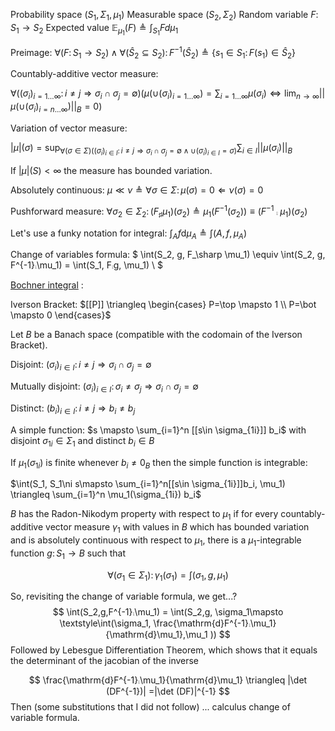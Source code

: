 Probability space $(S_1, \Sigma_1,  \mu_1)$
Measurable space $(S_2, \Sigma_2)$
Random variable $F\colon S_1\to S_2$
Expected value $\mathbb{E}_{\mu_1}(F) \triangleq \int_{S_1} F d\mu_1$

Preimage: $\forall (F\colon S_1 \to S_2)\land\forall (\hat{S}_2 \subseteq S_2)\colon  F^{-1}(\hat{S}_2) \triangleq \{s_1\in S_1\colon F(s_1) \in \hat{S}_2\}$



Countably-additive vector measure:

$\forall ((\sigma_{i})_{i=1\ldots\infty}\colon i\neq j \Rightarrow \sigma_i \cap \sigma_j = \emptyset) (\mu(\cup(\sigma_i)_{i=1\ldots\infty}) = \sum_{i=1\ldots\infty} \mu(\sigma_i) \Leftrightarrow \lim_{n\to \infty}||\mu(\cup(\sigma_i)_{i=n\ldots \infty})||_B = 0)$



Variation of vector measure:

$|\mu|(\sigma)=\sup_{\forall(\sigma\in\Sigma )((\sigma_i)_{i\in I}\colon i\neq j \Rightarrow \sigma_i \cap \sigma_j = \emptyset\land \cup (\sigma_i)_{i\in I} = \sigma)} \sum_{i\in I}||\mu(\sigma_i)||_B$

If $|\mu|(S) < \infty$ the measure has bounded variation.



Absolutely continuous: $\mu \ll \nu \triangleq \forall\sigma\in\Sigma\colon \mu(\sigma)=0 \Leftarrow \nu(\sigma)=0$



Pushforward measure: $\forall \sigma_2\in\Sigma_2\colon(F_\sharp\mu_1)(\sigma_2) \triangleq \mu_1(F^{-1}(\sigma_2)) \equiv (F^{-1}⨾\mu_1)(\sigma_2)$



Let's use a funky notation for integral: $\int_A f \mathrm{d} \mu_A \triangleq \int(A,f,\mu_A)$

Change of variables formula: 
$
\int(S_2, g, F_\sharp \mu_1) \equiv \int(S_2, g, F^{-1}⨾\mu_1) = \int(S_1, F⨾g, \mu_1) \\
$

[Bochner integral](https://en.wikipedia.org/wiki/Bochner_integral) :

 Iverson Bracket: $[[P]] \triangleq \begin{cases} P=\top \mapsto 1 \\ P=\bot \mapsto 0 \end{cases}$

Let $B$ be a Banach space (compatible with the codomain of the Iverson Bracket).

Disjoint: $(\sigma_i)_{i\in I}\colon i\neq j \Rightarrow \sigma_i \cap \sigma_j = \emptyset$

Mutually disjoint: $(\sigma_i)_{i\in I}\colon \sigma_i\neq \sigma_j \Rightarrow \sigma_i \cap \sigma_j = \emptyset$

Distinct: $(b_i)_{i\in I}\colon i\neq j \Rightarrow b_i \neq b_j$

A simple function: $s \mapsto \sum_{i=1}^n [[s\in \sigma_{1i}]] b_i$ with disjoint $\sigma_{1i}\in\Sigma_1$ and distinct $b_i\in B$ 

If $\mu_1(\sigma_{1i})$ is finite whenever $b_i\neq 0_B$ then the simple function is integrable:

$\int(S_1, S_1\ni s\mapsto \sum_{i=1}^n[[s\in \sigma_{1i}]]b_i, \mu_1) \triangleq \sum_{i=1}^n \mu_1(\sigma_{1i}) b_i$

$B$ has the Radon-Nikodym property with respect to $\mu_1$ if for every countably-additive vector measure $\gamma_1$ with values in $B$ which has bounded variation and is absolutely continuous with respect to $\mu_1$, there is a $\mu_1$-integrable function $g\colon S_1\to B$ such that 

$$
\forall (\sigma_1\in\Sigma_1)\colon\gamma_1(\sigma_1) = \int(\sigma_1, g, \mu_1)
$$

So, revisiting the change of variable formula, we get...?
$$
\int(S_2,g,F^{-1}⨾\mu_1) = \int(S_2,g, \sigma_1\mapsto \textstyle\int(\sigma_1, \frac{\mathrm{d}F^{-1}⨾\mu_1}{\mathrm{d}\mu_1},\mu_1 ))
$$
Followed by Lebesgue Differentiation Theorem, which shows that it equals the determinant of the jacobian of the inverse

$$
\frac{\mathrm{d}F^{-1}⨾\mu_1}{\mathrm{d}\mu_1} \triangleq |\det (DF^{-1})| =|\det (DF)|^{-1}
$$
Then (some substitutions that I did not follow) ... calculus change of variable formula.

